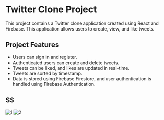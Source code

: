 # Twitter Clone Project

This project contains a Twitter clone application created using React and Firebase. This application allows users to create, view, and like tweets.

## Project Features

- Users can sign in and register.
- Authenticated users can create and delete tweets.
- Tweets can be liked, and likes are updated in real-time.
- Tweets are sorted by timestamp.
- Data is stored using Firebase Firestore, and user authentication is handled using Firebase Authentication.

## SS
![1](https://github.com/Halismelih1/twitter-clone/assets/125564176/47da4c02-4229-48c2-8cf9-3aa7e3527b50)
![2](https://github.com/Halismelih1/twitter-clone/assets/125564176/5d87e8f6-fdd5-41d4-b8e5-d58ef2854ec7)
